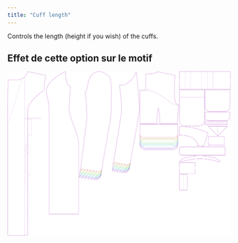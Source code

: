 ```yaml
---
title: "Cuff length"
---
```


Controls the length (height if you wish) of the cuffs.

## Effet de cette option sur le motif

![Cette image montre l'effet de cette option en superposant plusieurs variantes qui ont une valeur différente pour cette option](carlita_cufflength_sample.svg "Effet de cette option sur le modèle")

